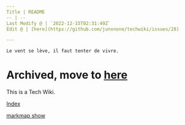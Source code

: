 ```yaml
---
Title | README
-- | --
Last Modify @ | `2022-12-15T02:31:49Z`
Edit @ | [here](https://github.com/junxnone/techwiki/issues/28)

---
```

`Le vent se lève, ‌‍‍‌‍​‌‌‍​‍‌‌‌‌​‌‌‍‍‍​‌‍‍‍‍​‌‍‍‍‍​‌‍‍‌‍​‌‌‍​‍‍‌‌‌​‌‌‍‍‍​‌‌‌‍‍​‌‍‍‍‍​‌‍‍‌‍​‌‌‍​‌‌‌‌‍​‌‌‍‌​‍‌‌‌‌​‍‍‍‍‍​‍‍‍​‍‌​‌​‌‌‌​‌‌‌‌​‌‌‍il faut tenter de vivre.`

# Archived, move to [here](https://junxnone.github.io/xwiki/#/)

This is a Tech Wiki.  

[Index](_sidebar.md ':include')

[markmap show](https://junxnone.github.io/techwiki/markmap.html?md=https://junxnone.github.io/techwiki/_sidebar.md ':include :type=iframe width=100% height=1000px')

